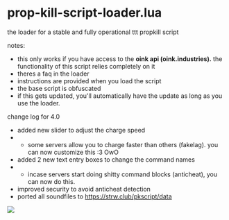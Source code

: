 # prop-kill-script-loader.lua
the loader for a stable and fully operational ttt propkill script

notes:
- this only works if you have access to the **oink api (oink.industries).** the functionality of this script relies completely on it
- theres a faq in the loader
- instructions are provided when you load the script
- the base script is obfuscated
- if this gets updated, you'll automatically have the update as long as you use the loader.

change log for 4.0

- added new slider to adjust the charge speed
- - some servers allow you to charge faster than others (fakelag). you can now customize this :3 OwO
- added 2 new text entry boxes to change the command names
- - incase servers start doing shitty command blocks (anticheat), you can now do this.
- improved security to avoid anticheat detection
- ported all soundfiles to  https://strw.club/pkscript/data

![](https://i.imgur.com/ZFC21L7.png)
